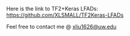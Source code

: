 Here is the link to TF2+Keras LFADs: https://github.com/XLSMALL/TF2Keras-LFADs

Feel free to contact me @ xliu1626@uw.edu
